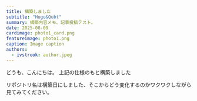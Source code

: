 ```yaml
---
title: 構築しました
subtitle: "Hugo&Qubt"
summary: 構築内容メモ、記事投稿テスト。
date: 2025-08-09
cardimage: photo1_card.png
featureimage: photo1.png
caption: Image caption
authors:
  - ivstrook: author.jpeg
---
```

どうも、こんにちは。
上記の仕様のもと構築しました

リポジトリ名は構築日にしました、そこからどう変化するのかワクワクしながら見てみてください。
